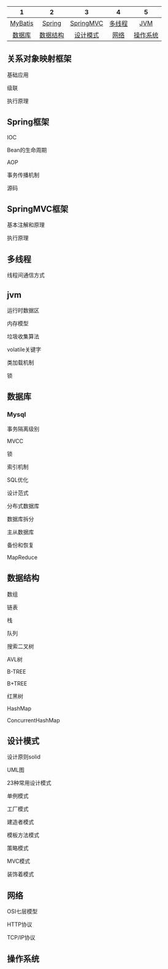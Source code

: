 | 1 | 2 | 3 | 4 | 5 | 
| :--------: | :---------: | :---------: | :---------: | :---------: | 
| [MyBatis](#关系对象映射框架) | [Spring](#Spring框架) | [SpringMVC](#SpringMVC框架) | [多线程](#多线程) | [JVM](#jvm) |
| [数据库](#数据库) | [数据结构](#数据结构) | [设计模式](#设计模式) | [网络](#网络) | [操作系统](#操作系统) |



## 关系对象映射框架

基础应用

级联

执行原理

## Spring框架

IOC

Bean的生命周期

AOP

事务传播机制

源码

## SpringMVC框架

基本注解和原理

执行原理

## 多线程

线程间通信方式

## jvm

运行时数据区

内存模型

垃圾收集算法

volatile关键字

类加载机制

锁

## 数据库

### Mysql

事务隔离级别

MVCC

锁

索引机制

SQL优化

设计范式

分布式数据库

数据库拆分

主从数据库

备份和恢复

MapReduce

## 数据结构

数组

链表

栈

队列

搜索二叉树

AVL树

B-TREE

B+TREE

红黑树

HashMap

ConcurrentHashMap

## 设计模式

设计原则solid

UML图

23种常用设计模式

单例模式

工厂模式

建造者模式

模板方法模式

策略模式

MVC模式

装饰着模式

## 网络

OSI七层模型

HTTP协议

TCP/IP协议

## 操作系统

